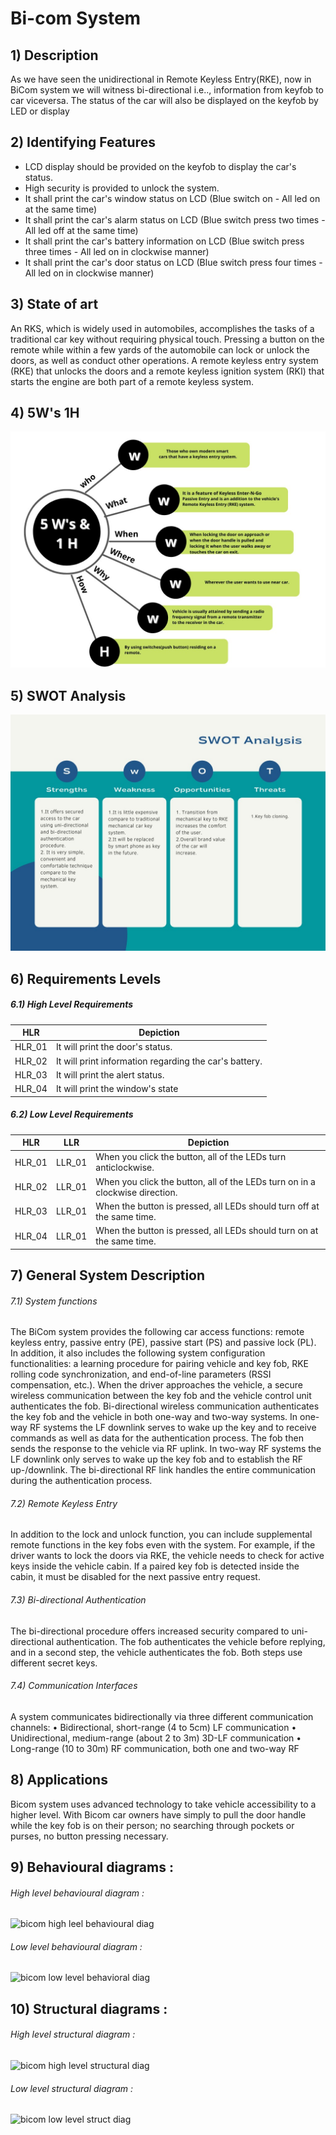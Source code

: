# Bi-com System
## 1) Description

As we have seen the unidirectional in Remote Keyless Entry(RKE), now in BiCom system we will witness bi-directional i.e.., information from keyfob to car viceversa. The status of the car will also be displayed on the keyfob by LED or display

## 2) Identifying Features

* LCD display should be provided on the keyfob to display the car's status.
* High security is provided to unlock the system.
* It shall print the car's window status on LCD (Blue switch on - All led on at the same time)
* It shall print the car's alarm status on LCD (Blue switch press two times - All led off at the same time)
* It shall print the car's battery information on LCD (Blue switch press three times - All led on in clockwise manner)
* It shall print the car's door status on LCD (Blue switch press four times - All led on in clockwise manner)

## 3) State of art

An RKS, which is widely used in automobiles, accomplishes the tasks of a traditional car key without requiring physical touch. Pressing a button on the remote while within a few yards of the automobile can lock or unlock the doors, as well as conduct other operations. A remote keyless entry system (RKE) that unlocks the doors and a remote keyless ignition system (RKI) that starts the engine are both part of a remote keyless system. 

## 4) 5W's 1H
![](/Project_1/6_ImagesAndVideos/5W1H.jpeg)

## 5) SWOT Analysis
![](/Project_1/6_ImagesAndVideos/swot.jpeg)

 ## 6) Requirements Levels
 ##### 6.1) High Level Requirements 
 | HLR | Depiction |
 |-----|-----------| 
 | HLR_01 | It will print the door's status.|
 | HLR_02 | It will print information regarding the car's battery.|
 | HLR_03 | It will print the alert status. | 
 | HLR_04 | It will print the window's state |
 
 ##### 6.2) Low Level Requirements 
 | HLR | LLR | Depiction |
 |-----|-----|-----------|
 | HLR_01 | LLR_01 | When you click the button, all of the LEDs turn anticlockwise.|
 | HLR_02 | LLR_01 | When you click the button, all of the LEDs turn on in a clockwise direction.|
 |HLR_03 | LLR_01 | When the button is pressed, all LEDs should turn off at the same time. |
 |HLR_04 | LLR_01 | When the button is pressed, all LEDs should turn on at the same time. |
 
## 7) General System Description
###### 7.1) System functions
The BiCom system provides the following car access functions: remote keyless entry, passive entry (PE), passive start (PS) 
and passive lock (PL). In addition, it also includes the following system configuration functionalities: a learning procedure for 
pairing vehicle and key fob, RKE rolling code synchronization, and end-of-line parameters (RSSI compensation, etc.). When the driver 
approaches the vehicle, a secure wireless communication between the key fob and the vehicle control unit authenticates the fob. Bi-directional
wireless communication authenticates the key fob and the vehicle in both one-way and two-way systems. In one-way RF systems the LF downlink 
serves to wake up the key and to receive commands as well as data for the authentication process. The fob then sends the response to the vehicle
via RF uplink. In two-way RF systems the LF downlink only serves to wake up the key fob and to establish the RF up-/downlink. The bi-directional 
RF link handles the entire communication during the authentication process.

###### 7.2) Remote Keyless Entry
In addition to the lock and unlock function, you can include supplemental remote functions in the key fobs even 
with the system.  For example, if the driver wants to lock the doors via RKE, the vehicle needs to check for active 
keys inside the vehicle cabin. If a paired key fob is detected inside the cabin, it must be disabled for the next passive entry request. 

###### 7.3) Bi-directional Authentication
The bi-directional procedure offers increased security compared to uni-directional authentication.
The fob authenticates the vehicle before replying, and in a second step, the vehicle authenticates the fob. 
Both steps use different secret keys.

###### 7.4) Communication Interfaces
A system communicates bidirectionally via three different communication channels:
 • Bidirectional, short-range (4 to 5cm) LF communication 
• Unidirectional, medium-range (about 2 to 3m) 3D-LF communication 
• Long-range (10 to 30m) RF communication, both one and two-way RF 

## 8) Applications
Bicom system uses advanced technology to take vehicle accessibility to a higher level.
With Bicom car owners have simply to pull the door handle while the key fob is on their person; no searching through 
pockets or purses, no button pressing necessary. 

## 9) Behavioural diagrams :
###### High level behavioural diagram :
![bicom high leel behavioural diag](https://user-images.githubusercontent.com/92022676/157916978-d7e086f3-46b2-4e63-b65a-95e6394949ab.png)

###### Low level behavioural diagram :
![bicom low level behavioral diag](https://user-images.githubusercontent.com/92022676/157917067-61d9f35d-a968-4496-ba83-a48dec83ca57.png)

## 10) Structural diagrams :
###### High level structural diagram :
![bicom high level structural diag](https://user-images.githubusercontent.com/92022676/157917249-c7e23d63-f54a-4459-927f-198fce815bfa.png)

###### Low level structural diagram :
![bicom low level struct diag](https://user-images.githubusercontent.com/92022676/157917306-48aac873-54f9-4b75-beae-e0b184b936b0.png)






































